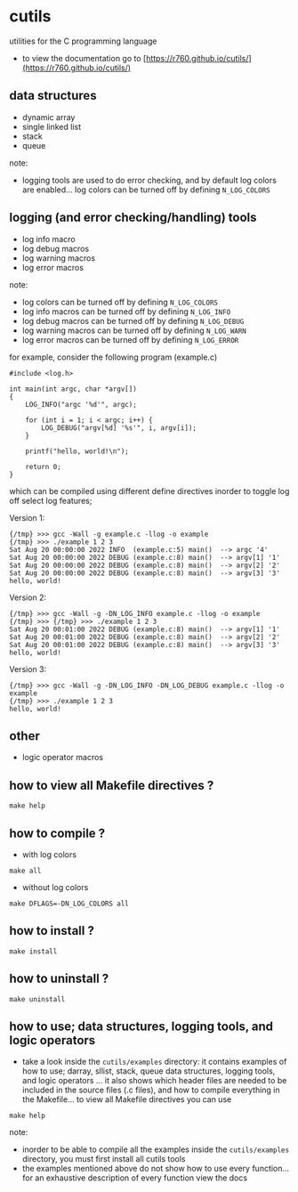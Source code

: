 # cutils
utilities for the C programming language

- to view the documentation go to [https://r760.github.io/cutils/](https://r760.github.io/cutils/)

## data structures
- dynamic array
- single linked list
- stack
- queue

note:
- logging tools are used to do error checking, and by default log colors are enabled...
log colors can be turned off by defining `N_LOG_COLORS`

## logging (and error checking/handling) tools
- log info macro
- log debug macros
- log warning macros
- log error macros

note:
- log colors can be turned off by defining `N_LOG_COLORS`
- log info macros can be turned off by defining `N_LOG_INFO`
- log debug macros can be turned off by defining `N_LOG_DEBUG`
- log warning macros can be turned off by defining `N_LOG_WARN`
- log error macros can be turned off by defining `N_LOG_ERROR`

for example, consider the following program (example.c)
```
#include <log.h>

int main(int argc, char *argv[])
{
    LOG_INFO("argc '%d'", argc);

    for (int i = 1; i < argc; i++) {
        LOG_DEBUG("argv[%d] '%s'", i, argv[i]);
    }

    printf("hello, world!\n");

    return 0;
}
```
which can be compiled using different define directives inorder to toggle log off select log features;

Version 1:
```
{/tmp} >>> gcc -Wall -g example.c -llog -o example
{/tmp} >>> ./example 1 2 3
Sat Aug 20 00:00:00 2022 INFO  (example.c:5) main()  --> argc '4'
Sat Aug 20 00:00:00 2022 DEBUG (example.c:8) main()  --> argv[1] '1'
Sat Aug 20 00:00:00 2022 DEBUG (example.c:8) main()  --> argv[2] '2'
Sat Aug 20 00:00:00 2022 DEBUG (example.c:8) main()  --> argv[3] '3'
hello, world!
```
Version 2:
```
{/tmp} >>> gcc -Wall -g -DN_LOG_INFO example.c -llog -o example
{/tmp} >>> {/tmp} >>> ./example 1 2 3
Sat Aug 20 00:01:00 2022 DEBUG (example.c:8) main()  --> argv[1] '1'
Sat Aug 20 00:01:00 2022 DEBUG (example.c:8) main()  --> argv[2] '2'
Sat Aug 20 00:01:00 2022 DEBUG (example.c:8) main()  --> argv[3] '3'
hello, world!
```
Version 3:
```
{/tmp} >>> gcc -Wall -g -DN_LOG_INFO -DN_LOG_DEBUG example.c -llog -o example
{/tmp} >>> ./example 1 2 3
hello, world!
```

## other
- logic operator macros

## how to view all Makefile directives ?
```
make help
```

## how to compile ?
- with log colors
```
make all
```
- without log colors
```
make DFLAGS=-DN_LOG_COLORS all
```

## how to install ?
```
make install
```

## how to uninstall ?
```
make uninstall
```

## how to use; data structures, logging tools, and logic operators
- take a look inside the `cutils/examples` directory: it contains examples of how to use;
darray, sllist, stack, queue data structures, logging tools, and logic operators ... it also shows
which header files are needed to be included in the source files (.c files), and how to compile
everything in the Makefile... to view all Makefile directives you can use
```
make help
```

note:
- inorder to be able to compile all the examples inside the `cutils/examples` directory, you must first install all cutils tools
- the examples mentioned above do not show how to use every function... for an exhaustive description
of every function view the docs
